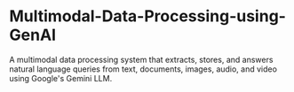 # Multimodal-Data-Processing-using-GenAI
A multimodal data processing system that extracts, stores, and answers natural language queries from text, documents, images, audio, and video using Google's Gemini LLM.
